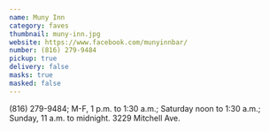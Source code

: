 ```yaml
---
name: Muny Inn
category: faves
thumbnail: muny-inn.jpg
website: https://www.facebook.com/munyinnbar/
number: (816) 279-9484
pickup: true
delivery: false
masks: true
masked: false
---
```

(816) 279-9484; M-F, 1 p.m. to 1:30 a.m.; Saturday noon to 1:30 a.m.; Sunday, 11 a.m. to midnight. 3229 Mitchell Ave.